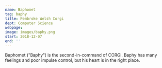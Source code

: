 ```yaml
---
name: Baphomet
tag: baphy
title: Pembroke Welsh Corgi
dept: Computer Science
webpage: 
image: images/baphy.png
start: 2018-12-07
end: ''
---
```


Baphomet ("Baphy") is the second-in-command of CORGi.
Baphy has many feelings and poor impulse control,
but his heart is in the right place.